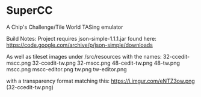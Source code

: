 # SuperCC
A Chip's Challenge/Tile World TASing emulator

Build Notes: Project requires json-simple-1.1.1.jar found here: https://code.google.com/archive/p/json-simple/downloads

As well as tileset images under /src/resources with the names:
32-ccedit-mscc.png
32-ccedit-tw.png
32-mscc.png
48-cedit-tw.png
48-tw.png
mscc.png
mscc-editor.png
tw.png
tw-editor.png

with a transparency format matching this: https://i.imgur.com/eNTZ3ow.png (32-ccedit-tw.png)
